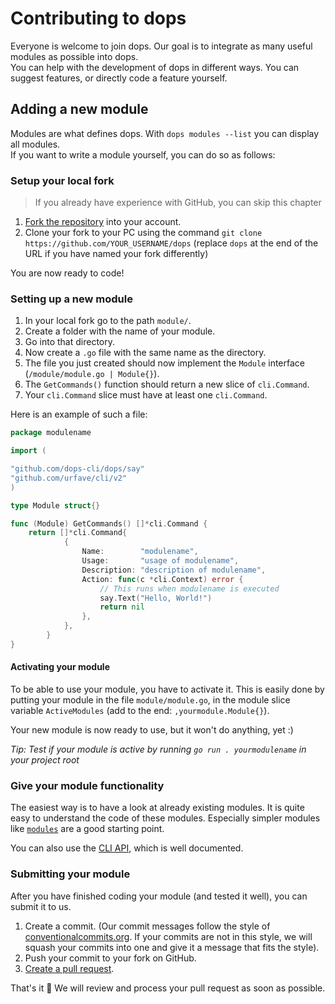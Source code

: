 # Contributing to dops

Everyone is welcome to join dops. Our goal is to integrate as many useful modules as possible into dops.  
You can help with the development of dops in different ways. You can suggest features, or directly code a feature yourself.  

## Adding a new module

Modules are what defines dops. With `dops modules --list` you can display all modules.  
If you want to write a module yourself, you can do so as follows:  

### Setup your local fork

> If you already have experience with GitHub, you can skip this chapter

1. [Fork the repository](https://github.com/dops-cli/dops/fork) into your account.
1. Clone your fork to your PC using the command `git clone https://github.com/YOUR_USERNAME/dops` (replace `dops` at the end of the URL if you have named your fork differently)

You are now ready to code!

### Setting up a new module

1. In your local fork go to the path `module/`.
1. Create a folder with the name of your module.
1. Go into that directory.
1. Now create a `.go` file with the same name as the directory.
1. The file you just created should now implement the `Module` interface (`/module/module.go | Module{}`).
1. The `GetCommands()` function should return a new slice of `cli.Command`.
1. Your `cli.Command` slice must have at least one `cli.Command`.

Here is an example of such a file:

```go
package modulename

import (

"github.com/dops-cli/dops/say"
"github.com/urfave/cli/v2"
)

type Module struct{}

func (Module) GetCommands() []*cli.Command {
	return []*cli.Command{
    		{
    			Name:        "modulename",
    			Usage:       "usage of modulename",
    			Description: "description of modulename",
    			Action: func(c *cli.Context) error {
    				// This runs when modulename is executed
                    say.Text("Hello, World!")
    				return nil
    			},
    		},
    	}
}
```

#### Activating your module

To be able to use your module, you have to activate it. This is easily done by putting your module in the file `module/module.go`, in the module slice variable `ActiveModules` (add to the end: `,yourmodule.Module{}`).

Your new module is now ready to use, but it won't do anything, yet :)

*Tip: Test if your module is active by running `go run . yourmodulename` in your project root*

### Give your module functionality

The easiest way is to have a look at already existing modules. It is quite easy to understand the code of these modules. Especially simpler modules like [`modules`](https://github.com/dops-cli/dops/blob/master/module/modules/modules.go) are a good starting point.  

You can also use the [CLI API](https://github.com/urfave/cli/blob/master/docs/v2/manual.md), which is well documented.  

### Submitting your module

After you have finished coding your module (and tested it well), you can submit it to us.

1. Create a commit. (Our commit messages follow the style of [conventionalcommits.org](http://conventionalcommits.org). If your commits are not in this style, we will squash your commits into one and give it a message that fits the style).
1. Push your commit to your fork on GitHub.
1. [Create a pull request](https://github.com/dops-cli/dops/compare).

That's it :rocket: We will review and process your pull request as soon as possible.